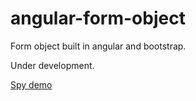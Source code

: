 # angular-form-object
 
Form object built in angular and bootstrap.

Under development.

[Spy demo](http://formobject-otaviodecampos.rhcloud.com/)
